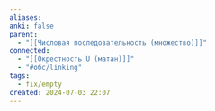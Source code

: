 ```yaml
---
aliases: 
anki: false
parent:
  - "[[Числовая последовательность (множество)]]"
connected:
  - "[[Окрестность U (матан)]]"
  - "#обс/linking"
tags:
  - fix/empty
created: 2024-07-03 22:07
---
```


















